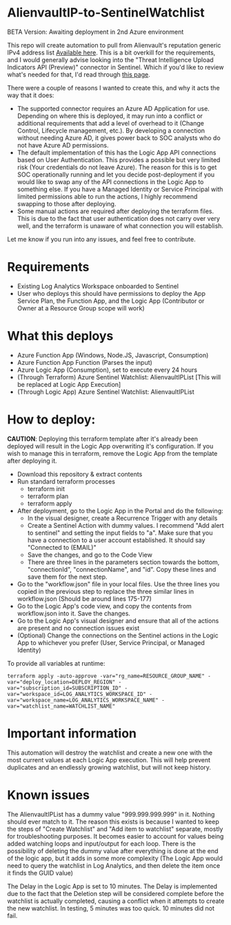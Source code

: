 # AlienvaultIP-to-SentinelWatchlist

BETA Version: Awaiting deployment in 2nd Azure environment

This repo will create automation to pull from Alienvault's reputation generic IPv4 address list [Available here](https://reputation.alienvault.com/reputation.generic). This is a bit overkill for the requirements, and I would generally advise looking into the "Threat Intelligence Upload Indicators API (Preview)" connector in Sentinel. Which if you'd like to review what's needed for that, I'd read through [this page](https://learn.microsoft.com/en-us/azure/databricks/dev-tools/app-aad-token#get-an-azure-ad-access-token).

There were a couple of reasons I wanted to create this, and why it acts the way that it does:

* The supported connector requires an Azure AD Application for use. Depending on where this is deployed, it may run into a conflict or additional requirements that add a level of overhead to it (Change Control, Lifecycle management, etc.). By developing a connection without needing Azure AD, it gives power back to SOC analysts who do not have Azure AD permissions.
* The default implementation of this has the Logic App API connections based on User Authentication. This provides a possible but very limited risk (Your credentials do not leave Azure). The reason for this is to get SOC operationally running and let you decide post-deployment if you would like to swap any of the API connections in the Logic App to something else. If you have a Managed Identity or Service Principal with limited permissions able to run the actions, I highly recommend swapping to those after deploying.
* Some manual actions are required after deploying the terraform files. This is due to the fact that user authentication does not carry over very well, and the terraform is unaware of what connection you will establish.

Let me know if you run into any issues, and feel free to contribute.

# Requirements

* Existing Log Analytics Workspace onboarded to Sentinel
* User who deploys this should have permissions to deploy the App Service Plan, the Function App, and the Logic App (Contributor or Owner at a Resource Group scope will work)

# What this deploys

* Azure Function App (Windows, Node.JS, Javascript, Consumption)
* Azure Function App Function (Parses the input)
* Azure Logic App (Consumption), set to execute every 24 hours
* (Through Terraform) Azure Sentinel Watchlist: AlienvaultIPList [This will be replaced at Logic App Execution]
* (Through Logic App) Azure Sentinel Watchlist: AlienvaultIPList

# How to deploy:

__CAUTION__: Deploying this terraform template after it's already been deployed will result in the Logic App overwriting it's configuration. If you wish to manage this in terraform, remove the Logic App from the template after deploying it.

* Download this repository & extract contents
* Run standard terraform processes
    * terraform init
    * terraform plan
    * terraform apply
* After deployment, go to the Logic App in the Portal and do the following:
    * In the visual designer, create a Recurrence Trigger with any details
    * Create a Sentinel Action with dummy values. I recommend "Add alert to sentinel" and setting the input fields to "a". Make sure that you have a connection to a user account established. It should say "Connected to (EMAIL)"
    * Save the changes, and go to the Code View
    * There are three lines in the parameters section towards the bottom, "connectionId", "connectionName", and "id". Copy these lines and save them for the next step.
* Go to the "workflow.json" file in your local files. Use the three lines you copied in the previous step to replace the three similar lines in workflow.json (Should be around lines 175-177)
* Go to the Logic App's code view, and copy the contents from workflow.json into it. Save the changes.
* Go to the Logic App's visual designer and ensure that all of the actions are present and no connection issues exist
* (Optional) Change the connections on the Sentinel actions in the Logic App to whichever you prefer (User, Service Principal, or Managed Identity)

To provide all variables at runtime:
```
terraform apply -auto-approve -var="rg_name=RESOURCE_GROUP_NAME" -var="deploy_location=DEPLOY_REGION" -var="subscription_id=SUBSCRIPTION_ID" -var="workspace_id=LOG_ANALYTICS_WORKSPACE_ID" -var="workspace_name=LOG_ANALYTICS_WORKSPACE_NAME" -var="watchlist_name=WATCHLIST_NAME"
```

# Important information

This automation will destroy the watchlist and create a new one with the most current values at each Logic App execution. This will help prevent duplicates and an endlessly growing watchlist, but will not keep history.

# Known issues

The AlienvaultIPList has a dummy value "999.999.999.999" in it. Nothing should ever match to it. The reason this exists is because I wanted to keep the steps of "Create Watchlist" and "Add item to watchlist" separate, mostly for troubleshooting purposes. It becomes easier to account for values being added watching loops and input/output for each loop. There is the possibility of deleting the dummy value after everything is done at the end of the logic app, but it adds in some more complexity (The Logic App would need to query the watchlist in Log Analytics, and then delete the item once it finds the GUID value)

The Delay in the Logic App is set to 10 minutes. The Delay is implemented due to the fact that the Deletion step will be considered complete before the watchlist is actually completed, causing a conflict when it attempts to create the new watchlist. In testing, 5 minutes was too quick. 10 minutes did not fail.